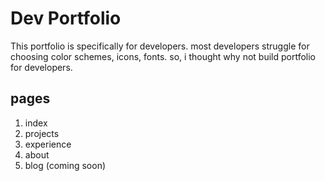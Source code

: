 # Dev Portfolio

This portfolio is specifically for developers. most developers struggle for choosing color schemes, icons, fonts. so, i thought why not build portfolio for developers.

## pages
1. index
2. projects
3. experience
4. about
5. blog (coming soon)

